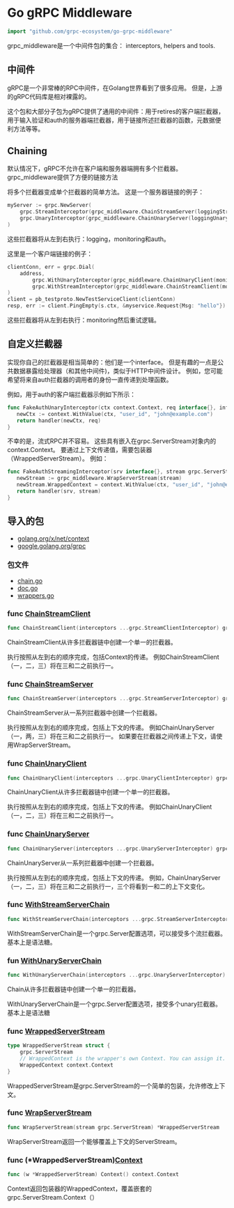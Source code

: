 # Go gRPC Middleware

```go
import "github.com/grpc-ecosystem/go-grpc-middleware"
```

grpc_middleware是一个中间件包的集合： interceptors, helpers and tools.

## 中间件

gRPC是一个非常棒的RPC中间件，在Golang世界看到了很多应用。 但是，上游的gRPC代码库是相对裸露的。

这个包和大部分子包为gRPC提供了通用的中间件：用于retires的客户端拦截器，用于输入验证和auth的服务器端拦截器，用于链接所述拦截器的函数，元数据便利方法等等。

## Chaining

默认情况下，gRPC不允许在客户端和服务器端拥有多个拦截器。 grpc_middleware提供了方便的链接方法

将多个拦截器变成单个拦截器的简单方法。 这是一个服务器链接的例子：

```go
myServer := grpc.NewServer(
    grpc.StreamInterceptor(grpc_middleware.ChainStreamServer(loggingStream, monitoringStream, authStream)),
    grpc.UnaryInterceptor(grpc_middleware.ChainUnaryServer(loggingUnary, monitoringUnary, authUnary),
)
```

这些拦截器将从左到右执行：logging，monitoring和auth。

这里是一个客户端链接的例子：

```go
clientConn, err = grpc.Dial(
    address,
        grpc.WithUnaryInterceptor(grpc_middleware.ChainUnaryClient(monitoringClientUnary, retryUnary)),
        grpc.WithStreamInterceptor(grpc_middleware.ChainStreamClient(monitoringClientStream, retryStream)),
)
client = pb_testproto.NewTestServiceClient(clientConn)
resp, err := client.PingEmpty(s.ctx, &myservice.Request{Msg: "hello"})
```

这些拦截器将从左到右执行：monitoring然后重试逻辑。

## 自定义拦截器

实现你自己的拦截器是相当简单的：他们是一个interface。 但是有趣的一点是公共数据暴露给处理器（和其他中间件)，类似于HTTP中间件设计。 例如，您可能希望将来自auth拦截器的调用者的身份一直传递到处理函数。

例如，用于auth的客户端拦截器示例如下所示：

```go
func FakeAuthUnaryInterceptor(ctx context.Context, req interface{}, info *grpc.UnaryServerInfo, handler grpc.UnaryHandler) (interface{}, error) {
   newCtx := context.WithValue(ctx, "user_id", "john@example.com")
   return handler(newCtx, req)
}
```

不幸的是，流式RPC并不容易。 这些具有嵌入在grpc.ServerStream对象内的context.Context。 要通过上下文传递值，需要包装器（WrappedServerStream）。 例如：

```go
func FakeAuthStreamingInterceptor(srv interface{}, stream grpc.ServerStream, info *grpc.StreamServerInfo, handler grpc.StreamHandler) error {
   newStream := grpc_middleware.WrapServerStream(stream)
   newStream.WrappedContext = context.WithValue(ctx, "user_id", "john@example.com")
   return handler(srv, stream)
}
```

## 导入的包

- [golang.org/x/net/context]()
- [google.golang.org/grpc](https://godoc.org/google.golang.org/grpc)

### 包文件

- [chain.go](https://github.com/grpc-ecosystem/go-grpc-middleware/blob/master/chain.go)
- [doc.go](https://github.com/grpc-ecosystem/go-grpc-middleware/blob/master/doc.go)
- [wrappers.go](https://github.com/grpc-ecosystem/go-grpc-middleware/blob/master/wrappers.go)

### func [ChainStreamClient](https://github.com/grpc-ecosystem/go-grpc-middleware/blob/master/chain.go#L130)

```go
func ChainStreamClient(interceptors ...grpc.StreamClientInterceptor) grpc.StreamClientInterceptor
```

ChainStreamClient从许多拦截器链中创建一个单一的拦截器。

执行按照从左到右的顺序完成，包括Context的传递。 例如ChainStreamClient（一，二，三）将在三和二之前执行一。

### func [ ChainStreamServer](https://github.com/grpc-ecosystem/go-grpc-middleware/blob/master/chain.go#L56)

```go
func ChainStreamServer(interceptors ...grpc.StreamServerInterceptor) grpc.StreamServerInterceptor
```

ChainStreamServer从一系列拦截器中创建一个拦截器。

执行按照从左到右的顺序完成，包括上下文的传递。 例如ChainUnaryServer（一，两，三）将在三和二之前执行一。 如果要在拦截器之间传递上下文，请使用WrapServerStream。

### func [ChainUnaryClient](https://github.com/grpc-ecosystem/go-grpc-middleware/blob/master/chain.go#L93)

```go
func ChainUnaryClient(interceptors ...grpc.UnaryClientInterceptor) grpc.UnaryClientInterceptor
```

ChainUnaryClient从许多拦截器链中创建一个单一的拦截器。

执行按照从左到右的顺序完成，包括上下文的传递。 例如ChainUnaryClient（一，二，三）将在三和二之前执行一。

### func [ChainUnaryServer](https://github.com/grpc-ecosystem/go-grpc-middleware/blob/master/chain.go#L18)

```go
func ChainUnaryServer(interceptors ...grpc.UnaryServerInterceptor) grpc.UnaryServerInterceptor
```

ChainUnaryServer从一系列拦截器中创建一个拦截器。

执行按照从左到右的顺序完成，包括上下文的传递。 例如，ChainUnaryServer（一，二，三）将在三和二之前执行一，三个将看到一和二的上下文变化。

### func [WithStreamServerChain](https://github.com/grpc-ecosystem/go-grpc-middleware/blob/master/chain.go#L173)

```go
func WithStreamServerChain(interceptors ...grpc.StreamServerInterceptor) grpc.ServerOption
```

WithStreamServerChain是一个grpc.Server配置选项，可以接受多个流拦截器。 基本上是语法糖。

### fun [WithUnaryServerChain](https://github.com/grpc-ecosystem/go-grpc-middleware/blob/master/chain.go#L167)

```go
func WithUnaryServerChain(interceptors ...grpc.UnaryServerInterceptor) grpc.ServerOption
```

Chain从许多拦截器链中创建一个单一的拦截器。

WithUnaryServerChain是一个grpc.Server配置选项，接受多个unary拦截器。 基本上是语法糖

### func [WrappedServerStream](https://github.com/grpc-ecosystem/go-grpc-middleware/blob/master/wrappers.go#L12-L16)

```go
type WrappedServerStream struct {
    grpc.ServerStream
    // WrappedContext is the wrapper's own Context. You can assign it.
    WrappedContext context.Context
}
```

WrappedServerStream是grpc.ServerStream的一个简单的包装，允许修改上下文。

### func [WrapServerStream](https://github.com/grpc-ecosystem/go-grpc-middleware/blob/master/wrappers.go#L24)

```go
func WrapServerStream(stream grpc.ServerStream) *WrappedServerStream
```

WrapServerStream返回一个能够覆盖上下文的ServerStream。

### func (*WrappedServerStream)[Context](https://github.com/grpc-ecosystem/go-grpc-middleware/blob/master/wrappers.go#L19)

```go
func (w *WrappedServerStream) Context() context.Context
```

Context返回包装器的WrappedContext，覆盖嵌套的grpc.ServerStream.Context（）